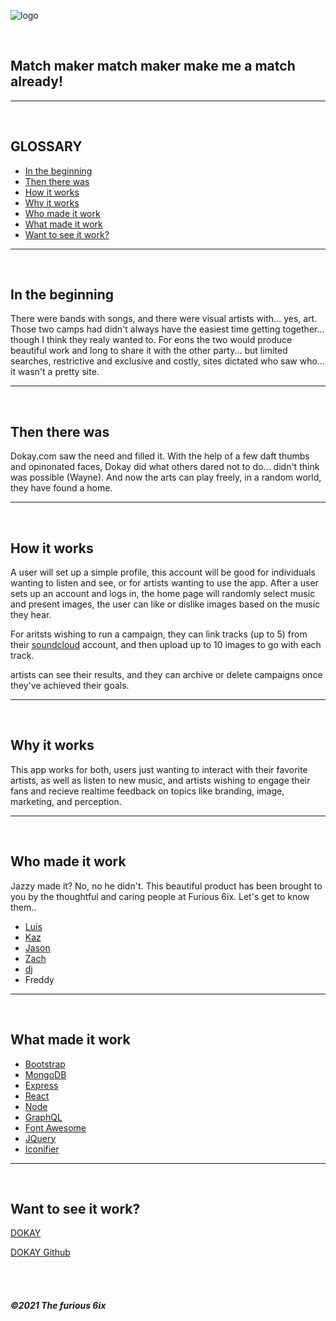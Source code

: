 ![logo](./images/dokalylogo.png)

<BR>

## Match maker match maker make me a match already!

---

<br>

## GLOSSARY

- [In the beginning](##In-the-beginning)
- [Then there was](#then-there-was)
- [How it works](#how-it-works)
- [Why it works](#why-it-works)
- [Who made it work](#who-made-it-work)
- [What made it work](#what-made-it-work)
- [Want to see it work?](#want-to-see-it-work?)

---

<br>

## In the beginning

There were bands with songs, and there were visual artists with... yes, art. Those two camps had didn't always have the easiest time getting together... though I think they realy wanted to. For eons the two
would produce beautiful work and long to share it with the other party... but limited searches, restrictive and exclusive and costly, sites dictated who saw who... it wasn't a pretty site.

---

<br>

## Then there was

Dokay.com saw the need and filled it.
With the help of a few daft thumbs and opinonated faces, Dokay did what others dared not to do... didn't think was possible (Wayne). And now the arts can play freely, in a random world, they have found a home.

---

<br>

## How it works

A user will set up a simple profile, this account will be good for individuals wanting to listen and see, or for artists wanting to use the app. After a user sets up an account and logs in, the home page will randomly select music and present images, the user can like or dislike images based on the music they hear.

For aritsts wishing to run a campaign, they can link tracks (up to 5) from their [soundcloud](https://www.soundcloud.com) account, and then upload up to 10 images to go with each track.

artists can see their results, and they can archive or delete campaigns once they've achieved their goals.

---

<br>

## Why it works

This app works for both, users just wanting to interact with their favorite artists, as well as listen to new music, and artists wishing to engage their fans and recieve realtime feedback on topics like branding, image, marketing, and perception.

---

<br>

## Who made it work

Jazzy made it? No, no he didn't. This beautiful product has been brought to you by the thoughtful and caring people at Furious 6ix. Let's get to know them..

- [Luis](https://github.com/luiscabrera77)
- [Kaz](https://github.com/justbekazu)
- [Jason](https://github.com/jayeebee)
- [Zach](https://github.com/zpuckett)
- [dj](djrhoten@gmail.com)
- Freddy

---

<br>

## What made it work

- [Bootstrap](https://getbootstrap.com/)
- [MongoDB](https://www.mongodb.com/)
- [Express](https://expressjs.com/)
- [React](https://reactjs.org/)
- [Node](https://reactjs.org/)
- [GraphQL](https://graphql.org/)
- [Font Awesome](https://fontawesome.com/)
- [JQuery](https://jquery.com/)
- [Iconifier](https://iconifier.net/)

---

<br>

## Want to see it work?

[DOKAY](www.Dokay.com)

[DOKAY Github](https://github.com/luiscabrera77/dokay.git)

<br>
<br>

##### ©2021 The furious 6ix

